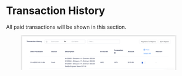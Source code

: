 # Transaction History

All paid transactions will be shown in this section.&#x20;

<figure><img src="../../.gitbook/assets/image (1) (1) (1) (1).png" alt=""><figcaption></figcaption></figure>
